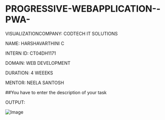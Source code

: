 # PROGRESSIVE-WEBAPPLICATION--PWA-

VISUALIZATIONCOMPANY: CODTECH IT SOLUTIONS

NAME: HARSHAVARTHINI C

INTERN ID: CT04DH1171

DOMAIN: WEB DEVELOPMENT

DURATION: 4 WEEEKS

MENTOR: NEELA SANTOSH

##You have to enter the description of your task

OUTPUT:

![Image](https://github.com/user-attachments/assets/57b8cb87-3a1c-4ca2-8e4a-b2574c5b37d2)
